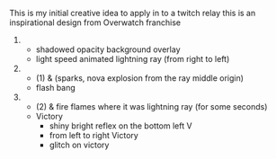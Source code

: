 This is my initial creative idea to apply in to a twitch relay
this is an inspirational design from Overwatch franchise

1.
    - shadowed opacity background overlay
    - light speed animated lightning ray (from right to left)
2.
    - (1) & (sparks, nova explosion from the ray middle origin)
    - flash bang
3.
    - (2) & fire flames where it was lightning ray (for some seconds)
    - Victory
        - shiny bright reflex on the bottom left V
        - from left to right Victory
        - glitch on victory
